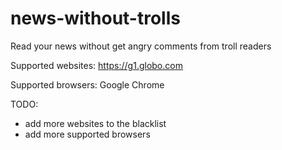 # news-without-trolls
Read your news without get angry comments from troll readers

Supported websites:
https://g1.globo.com

Supported browsers:
Google Chrome

TODO:
- add more websites to the blacklist
- add more supported browsers
